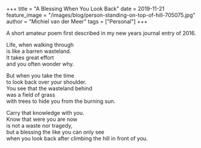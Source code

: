 +++
title = "A Blessing When You Look Back"
date = 2019-11-21
feature_image = "/images/blog/person-standing-on-top-of-hill-705075.jpg"
author = "Michiel van der Meer"
tags = ["Personal"]
+++

A short amateur poem first described in my new years journal entry of 2016.

Life, when walking through<br>
is like a barren wasteland.<br>
It takes great effort<br>
and you often wonder why.<br>

But when you take the time<br>
to look back over your shoulder.<br>
You see that the wasteland behind<br>
was a field of grass<br>
with trees to hide you from the burning sun.<br>

Carry that knowledge with you.<br>
Know that were you are now<br>
is not a waste nor tragedy,<br>
but a blessing the like you can only see<br>
when you look back after climbing the hill in front of you.<br>